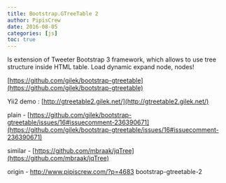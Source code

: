 ```yaml
---
title: Bootstrap.GTreeTable 2
author: PipisCrew
date: 2016-08-05
categories: [js]
toc: true
---
```


Is extension of Tweeter Bootstrap 3 framework, which allows to use tree structure inside HTML table. Load dynamic expand node, nodes!

[https://github.com/gilek/bootstrap-gtreetable](https://github.com/gilek/bootstrap-gtreetable)

Yii2 demo : [http://gtreetable2.gilek.net/](http://gtreetable2.gilek.net/)

plain - [https://github.com/gilek/bootstrap-gtreetable/issues/16#issuecomment-236390671](https://github.com/gilek/bootstrap-gtreetable/issues/16#issuecomment-236390671)

similar -
[https://github.com/mbraak/jqTree](https://github.com/mbraak/jqTree)

origin - http://www.pipiscrew.com/?p=4683 bootstrap-gtreetable-2